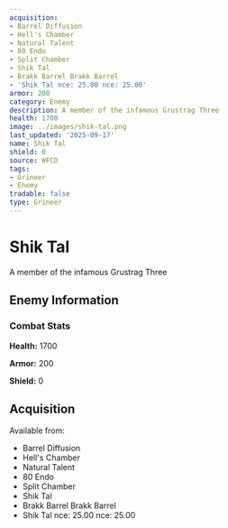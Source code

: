 ```yaml
---
acquisition:
- Barrel Diffusion
- Hell's Chamber
- Natural Talent
- 80 Endo
- Split Chamber
- Shik Tal
- Brakk Barrel Brakk Barrel
- 'Shik Tal nce: 25.00 nce: 25.00'
armor: 200
category: Enemy
description: A member of the infamous Grustrag Three
health: 1700
image: ../images/shik-tal.png
last_updated: '2025-09-17'
name: Shik Tal
shield: 0
source: WFCD
tags:
- Grineer
- Enemy
tradable: false
type: Grineer
---
```


# Shik Tal

A member of the infamous Grustrag Three

## Enemy Information

### Combat Stats

**Health:** 1700

**Armor:** 200

**Shield:** 0

## Acquisition

Available from:
- Barrel Diffusion
- Hell's Chamber
- Natural Talent
- 80 Endo
- Split Chamber
- Shik Tal
- Brakk Barrel Brakk Barrel
- Shik Tal nce: 25.00 nce: 25.00

